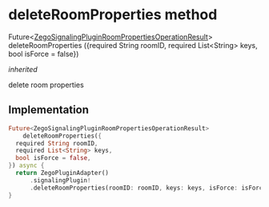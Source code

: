 


# deleteRoomProperties method








Future&lt;[ZegoSignalingPluginRoomPropertiesOperationResult](../../zego_uikit_prebuilt_live_audio_room/ZegoSignalingPluginRoomPropertiesOperationResult-class.md)> deleteRoomProperties
({required String roomID, required List&lt;String> keys, bool isForce = false})

_<span class="feature">inherited</span>_



<p>delete room properties</p>



## Implementation

```dart
Future<ZegoSignalingPluginRoomPropertiesOperationResult>
    deleteRoomProperties({
  required String roomID,
  required List<String> keys,
  bool isForce = false,
}) async {
  return ZegoPluginAdapter()
      .signalingPlugin!
      .deleteRoomProperties(roomID: roomID, keys: keys, isForce: isForce);
}
```







